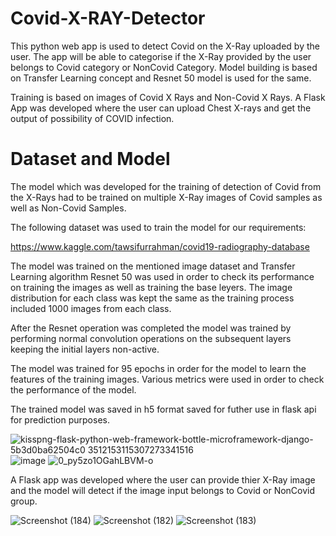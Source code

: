 # Covid-X-RAY-Detector

This python web app is used to detect Covid on the X-Ray uploaded by the user. The app will be able to categorise if the X-Ray provided by the user belongs to Covid category or NonCovid Category. Model building is based on Transfer Learning concept and Resnet 50 model is used for the same.

Training is based on images of Covid X Rays and Non-Covid X Rays.
A Flask App was developed where the user can upload Chest X-rays and get the output of possibility of COVID infection.

# Dataset and Model
The model which was developed for the training of detection of Covid from the X-Rays had to be trained on multiple X-Ray images of Covid samples as well as Non-Covid Samples.

The following dataset was used to train the model for our requirements:

https://www.kaggle.com/tawsifurrahman/covid19-radiography-database

The model was trained on the mentioned image dataset and  Transfer Learning algorithm Resnet 50 was used in order to check its performance on training the images as well as training the base leyers.
The image  distribution for each class was kept the same as the training process included 1000 images from each class.

After the Resnet operation was completed the model was trained by performing  normal convolution operations on the subsequent layers keeping the initial layers non-active.

The model was trained for 95 epochs in order for the model to learn the features of the training images.
Various metrics were used in order to check the performance of the model.

The trained  model was  saved in h5 format saved for futher use in flask api for prediction purposes.

![kisspng-flask-python-web-framework-bottle-microframework-django-5b3d0ba62504c0 3512153115307273341516](https://user-images.githubusercontent.com/76935226/149612516-23d78698-0718-4537-acb8-042ab27f4d3e.jpg)
![image](https://user-images.githubusercontent.com/76935226/149612569-32b26f50-2363-473a-81bb-caea72043eaa.png)
![0_py5zo1OGahLBVM-o](https://user-images.githubusercontent.com/76935226/150628579-076b199f-8e9b-4005-ba99-0e6805a0d73b.gif)


A Flask app was developed where the user can provide thier X-Ray image and the model will detect if the image input belongs to Covid or NonCovid group.

![Screenshot (184)](https://user-images.githubusercontent.com/76935226/150754595-7d3a4369-b358-4acd-89a1-a960bc0276b1.png)
![Screenshot (182)](https://user-images.githubusercontent.com/76935226/150754618-a8d1d416-0962-41fd-90c4-108e02faefc6.png)
![Screenshot (183)](https://user-images.githubusercontent.com/76935226/150754644-051043aa-bbf7-4cec-8ceb-2c4806f887d1.png)




